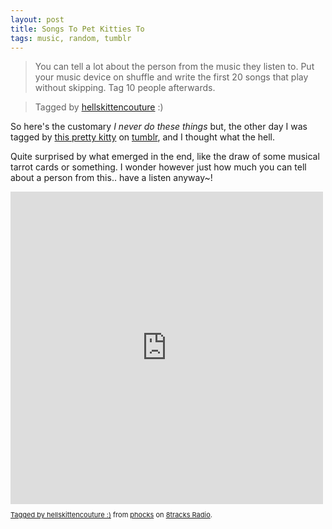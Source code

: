 ```yaml
---
layout: post
title: Songs To Pet Kitties To
tags: music, random, tumblr
---
```


> You can tell a lot about the person from the music they listen to. Put your music device on shuffle and write the first 20 songs that play without skipping. Tag 10 people afterwards.

> Tagged by [hellskittencouture](http://hellskittencouture.tumblr.com/) :)

So here's the customary *I never do these things* but, the other day I was tagged by [this pretty kitty](http://hellskittencouture.tumblr.com/) on [tumblr](http://phocks.tumblr.com), and I thought what the hell.

Quite surprised by what emerged in the end, like the draw of some musical tarrot cards or something. I wonder however just how much you can tell about a person from this.. have a listen anyway~!


<iframe src="http://8tracks.com/mixes/4781234/player_v3_universal" width="500" height="500" style="border: 0px none;"></iframe>
<p class="_8t_embed_p" style="font-size: 11px; line-height: 12px;"><a href="">Tagged by hellskittencouture :)</a> from <a href="">phocks</a> on <a href="http://8tracks.com">8tracks Radio</a>.</p>

